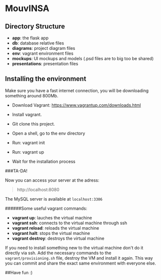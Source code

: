 MouvINSA
========

Directory Structure
-------------------
- __app__: the flask app
- __db__: database relative files
- __diagrams__: project diagram files
- __env__: vagrant environment files
- __mockups__: UI mockups and models (.psd files are to big too be shared)
- __presentations__: presentation files

Installing the environment
--------------------------

Make sure you have a fast internet connection, you will be downloading something around 800Mb.

- Download Vagrant: https://www.vagrantup.com/downloads.html
- Install vagrant.

- Git clone this project.
- Open a shell, go to the env directory
- Run: vagrant init
- Run: vagrant up
- Wait for the installation process

###TA-DA!

Now you can access your server at the adress:
> http://localhost:8080

The MySQL server is available at `localhost:3306`

######Some useful vagrant commands:
  - __vagrant up__: lauches the virtual machine
  - __vagrant ssh__: connects to the virtual machine through ssh
  - __vagrant reload__: reloads the virtual machine
  - __vagrant halt__: stops the virtual machine
  - __vagrant destroy__: destroys the virtual machine

If you need to install something new to the virtual machine don't do it directly via ssh.
Add the necessary commands to the `vagrant/provisioning.sh` file, destroy the VM and install it again.
This way you can commit and share the exact same environment with everyone else.

##Have fun :)